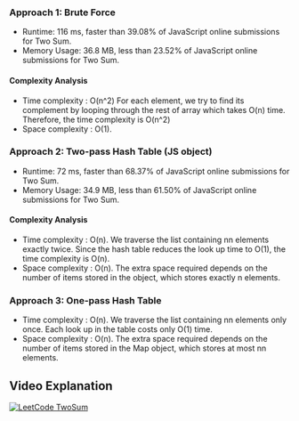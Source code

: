### Approach 1: Brute Force
* Runtime: 116 ms, faster than 39.08% of JavaScript online submissions for Two Sum.
* Memory Usage: 36.8 MB, less than 23.52% of JavaScript online submissions for Two Sum.

#### Complexity Analysis

* Time complexity : O(n^2) For each element, we try to find its complement by looping through the rest of array which takes O(n) time. Therefore, the time complexity is O(n^2)
*  Space complexity : O(1).
 

### Approach 2: Two-pass Hash Table (JS object)
* Runtime: 72 ms, faster than 68.37% of JavaScript online submissions for Two Sum.
* Memory Usage: 34.9 MB, less than 61.50% of JavaScript online submissions for Two Sum.

#### Complexity Analysis
* Time complexity : O(n). We traverse the list containing nn elements exactly twice. Since the hash table reduces the look up time to O(1), the time complexity is O(n).
* Space complexity : O(n). The extra space required depends on the number of items stored in the object, which stores exactly n elements.

### Approach 3: One-pass Hash Table
* Time complexity : O(n). We traverse the list containing nn elements only once. Each look up in the table costs only O(1) time.
* Space complexity : O(n). The extra space required depends on the number of items stored in the Map object, which stores at most nn elements.

## Video Explanation
[![LeetCode TwoSum](https://img.youtube.com/vi/YMVEW2bvUmM/0.jpg)](https://www.youtube.com/watch?v=YMVEW2bvUmM "LeetCode TwoSum")